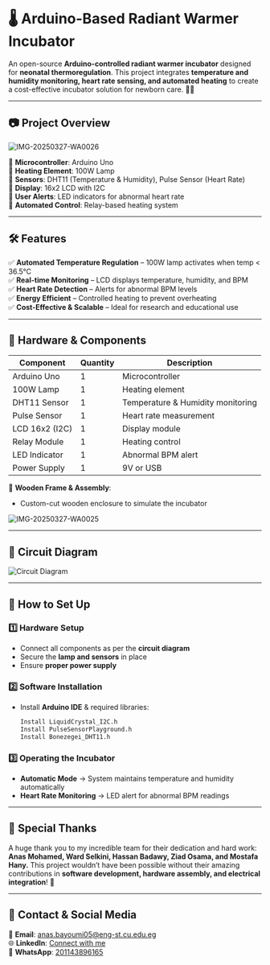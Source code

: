 # 🌡️ Arduino-Based Radiant Warmer Incubator

An open-source **Arduino-controlled radiant warmer incubator** designed for **neonatal thermoregulation**. This project integrates **temperature and humidity monitoring, heart rate sensing, and automated heating** to create a cost-effective incubator solution for newborn care. 🍼✨

---

## 📷 Project Overview

![IMG-20250327-WA0026](https://github.com/user-attachments/assets/e5eed169-ba93-4d97-8595-a24602d9cfb2)

🔹 **Microcontroller**: Arduino Uno  
🔹 **Heating Element**: 100W Lamp  
🔹 **Sensors**: DHT11 (Temperature & Humidity), Pulse Sensor (Heart Rate)  
🔹 **Display**: 16x2 LCD with I2C  
🔹 **User Alerts**: LED indicators for abnormal heart rate  
🔹 **Automated Control**: Relay-based heating system  

---

## 🛠️ Features

✅ **Automated Temperature Regulation** – 100W lamp activates when temp < 36.5°C  
✅ **Real-time Monitoring** – LCD displays temperature, humidity, and BPM  
✅ **Heart Rate Detection** – Alerts for abnormal BPM levels  
✅ **Energy Efficient** – Controlled heating to prevent overheating  
✅ **Cost-Effective & Scalable** – Ideal for research and educational use  

---

## 🔩 Hardware & Components

| Component         | Quantity | Description |
|------------------|---------|------------|
| Arduino Uno      | 1       | Microcontroller |
| 100W Lamp       | 1       | Heating element |
| DHT11 Sensor    | 1       | Temperature & Humidity monitoring |
| Pulse Sensor    | 1       | Heart rate measurement |
| LCD 16x2 (I2C)  | 1       | Display module |
| Relay Module    | 1       | Heating control |
| LED Indicator   | 1       | Abnormal BPM alert |
| Power Supply    | 1       | 9V or USB |

📌 **Wooden Frame & Assembly**:  
- Custom-cut wooden enclosure to simulate the incubator
  
![IMG-20250327-WA0025](https://github.com/user-attachments/assets/973be7a1-51c9-4977-88d9-70e810e28438)

---

## 🔌 Circuit Diagram

![Circuit Diagram](https://github.com/user-attachments/assets/c86dadf6-2d86-406f-ac28-192027e8f97c)

---

## 🚀 How to Set Up

### **1️⃣ Hardware Setup**
- Connect all components as per the **circuit diagram**  
- Secure the **lamp and sensors** in place  
- Ensure **proper power supply**  

### **2️⃣ Software Installation**
- Install **Arduino IDE** & required libraries:  
  ```bash
  Install LiquidCrystal_I2C.h
  Install PulseSensorPlayground.h
  Install Bonezegei_DHT11.h
  ```

### **3️⃣ Operating the Incubator**
- **Automatic Mode** → System maintains temperature and humidity automatically  
- **Heart Rate Monitoring** → LED alert for abnormal BPM readings  

---

## 🎉 Special Thanks
A huge thank you to my incredible team for their dedication and hard work:  
**Anas Mohamed, Ward Selkini, Hassan Badawy, Ziad Osama, and Mostafa Hany.** This project wouldn’t have been possible without their amazing contributions in **software development, hardware assembly, and electrical integration**! 👏  

---

## 🔗 Contact & Social Media

📩 **Email**: anas.bayoumi05@eng-st.cu.edu.eg  
🌐 **LinkedIn**: [Connect with me](https://www.linkedin.com/in/anas-mohamed-716959313/)  
📱 **WhatsApp**: [201143896165](https://wa.me/+201143896165)  
